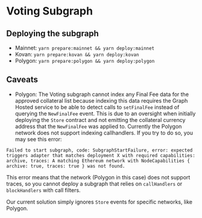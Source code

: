 # Voting Subgraph

## Deploying the subgraph

- Mainnet: `yarn prepare:mainnet && yarn deploy:mainnet`
- Kovan: `yarn prepare:kovan && yarn deploy:kovan`
- Polygon: `yarn prepare:polygon && yarn deploy:polygon`

## Caveats
- Polygon: The Voting subgraph cannot index any Final Fee data for the approved collateral list because indexing this data requires the Graph Hosted service to be able to detect calls to `setFinalFee` instead of querying the `NewFinalFee` event. This is due to an oversight when initially deploying the `Store` contract and not emitting the collateral currency address that the `NewFinalFee` was applied to. Currently the Polygon network does not support indexing callhandlers. If you try to do so, you may see this error:

```
Failed to start subgraph, code: SubgraphStartFailure, error: expected triggers adapter that matches deployment X with required capabilities: archive, traces: A matching Ethereum network with NodeCapabilities { archive: true, traces: true } was not found.
```

This error means that the network (Polygon in this case) does not support traces, so you cannot deploy a subgraph that relies on `callHandlers` or `blockHandlers` with call filters.

Our current solution simply ignores `Store` events for specific networks, like Polygon.